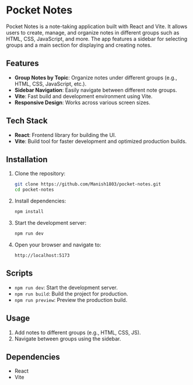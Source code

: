# Pocket Notes

Pocket Notes is a note-taking application built with React and Vite. It allows users to create, manage, and organize notes in different groups such as HTML, CSS, JavaScript, and more. The app features a sidebar for selecting groups and a main section for displaying and creating notes.

## Features

- **Group Notes by Topic**: Organize notes under different groups (e.g., HTML, CSS, JavaScript, etc.).
- **Sidebar Navigation**: Easily navigate between different note groups.
- **Vite**: Fast build and development environment using Vite.
- **Responsive Design**: Works across various screen sizes.

## Tech Stack

- **React**: Frontend library for building the UI.
- **Vite**: Build tool for faster development and optimized production builds.

## Installation

1. Clone the repository:

   ```bash
   git clone https://github.com/Manish1803/pocket-notes.git
   cd pocket-notes
   ```

2. Install dependencies:

   ```bash
   npm install
   ```

3. Start the development server:

   ```bash
   npm run dev
   ```

4. Open your browser and navigate to:

   ```
   http://localhost:5173
   ```

## Scripts

- `npm run dev`: Start the development server.
- `npm run build`: Build the project for production.
- `npm run preview`: Preview the production build.

## Usage

1. Add notes to different groups (e.g., HTML, CSS, JS).
2. Navigate between groups using the sidebar.

## Dependencies

- React
- Vite
